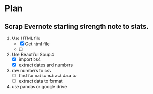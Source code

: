# Plan

## Scrap Evernote starting strength note to stats.    

1. Use HTML file
    - [x] Get html file
    - [ ]
2. Use Beautiful Soup 4
    - [x] import bs4
    - [x] extract dates and numbers

3.  raw numbers to csv
    - [ ] find format to extract data to
    - [ ] extract data to format
4. use pandas or google drive
